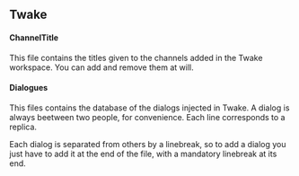 ## Twake

#### ChannelTitle
This file contains the titles given to the channels added in the Twake workspace. You can add and remove them at will.

#### Dialogues
This files contains the database of the dialogs injected in Twake. A dialog is always beetween two people, for convenience. Each line corresponds to a replica.

Each dialog is separated from others by a linebreak, so to add a dialog you just have to add it at the end of the file, with a mandatory linebreak at its end.